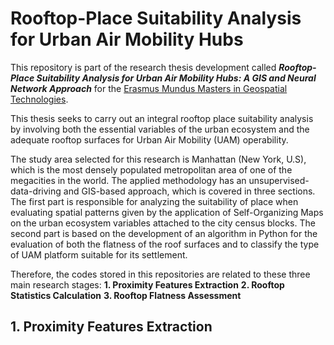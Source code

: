 # Rooftop-Place Suitability Analysis for Urban Air Mobility Hubs
This repository is part of the research thesis development called **_Rooftop-Place Suitability Analysis for Urban Air Mobility Hubs: A GIS and Neural Network Approach_** for the [Erasmus Mundus Masters in Geospatial Technologies](http://mastergeotech.info/).

This thesis seeks to carry out an integral rooftop place suitability analysis by involving both the essential variables of the urban ecosystem and the adequate rooftop surfaces for Urban Air Mobility (UAM) operability.

The study area selected for this research is Manhattan (New York, U.S), which is the most densely populated metropolitan area of one of the megacities in the world. The applied methodology has an unsupervised-data-driving and GIS-based approach, which is covered in three sections. The first part is responsible for analyzing the suitability of place when evaluating spatial patterns given by the application of Self-Organizing Maps on the urban ecosystem variables attached to the city census blocks. The second part is based on the development of an algorithm in Python for the evaluation of both the flatness of the roof surfaces and to classify the type of UAM platform suitable for its settlement.

Therefore, the codes stored in this repositories are related to these three main research stages:
**1.	Proximity Features Extraction**
**2.	Rooftop Statistics Calculation**
**3.  Rooftop Flatness Assessment**

## 1. Proximity Features Extraction

